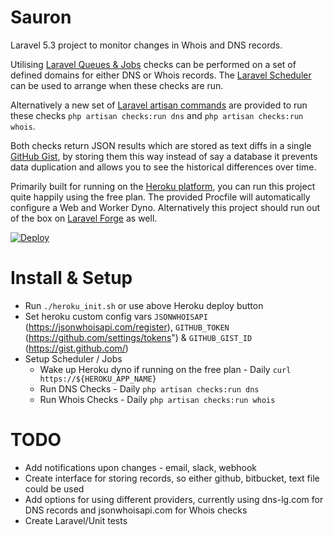 # Sauron
Laravel 5.3 project to monitor changes in Whois and DNS records.

Utilising [Laravel Queues & Jobs](https://laravel.com/docs/5.3/queues) checks can be performed on a set of defined domains for either DNS or Whois records. The [Laravel Scheduler](https://laravel.com/docs/5.3/scheduling) can be used to arrange when these checks are run.

Alternatively a new set of [Laravel artisan commands](https://laravel.com/docs/5.3/artisan#writing-commands) are provided to run these checks `php artisan checks:run dns` and `php artisan checks:run whois`.

Both checks return JSON results which are stored as text diffs in a single [GitHub Gist](https://gist.github.com/), by storing them this way instead of say a database it prevents data duplication and allows you to see the historical differences over time.

Primarily built for running on the [Heroku platform](https://www.heroku.com), you can run this project quite happily using the free plan. The provided Procfile will automatically configure a Web and Worker Dyno. Alternatively this project should run out of the box on [Laravel Forge](https://forge.laravel.com/) as well.

[![Deploy](https://www.herokucdn.com/deploy/button.svg)](https://heroku.com/deploy)

# Install & Setup

* Run `./heroku_init.sh` or use above Heroku deploy button
* Set heroku custom config vars `JSONWHOISAPI` (https://jsonwhoisapi.com/register), `GITHUB_TOKEN` (https://github.com/settings/tokens") & `GITHUB_GIST_ID` (https://gist.github.com/)
* Setup Scheduler / Jobs
  * Wake up Heroku dyno if running on the free plan - Daily `curl https://${HEROKU_APP_NAME}`
  * Run DNS Checks - Daily `php artisan checks:run dns`
  * Run Whois Checks - Daily `php artisan checks:run whois`

# TODO

* Add notifications upon changes - email, slack, webhook
* Create interface for storing records, so either github, bitbucket, text file could be used
* Add options for using different providers, currently using dns-lg.com for DNS records and jsonwhoisapi.com for Whois checks
* Create Laravel/Unit tests
